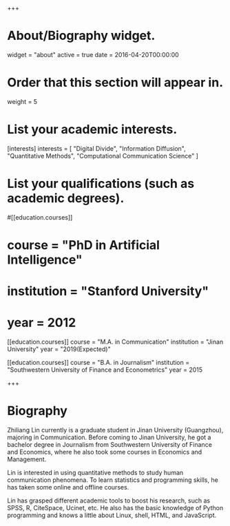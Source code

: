 +++
# About/Biography widget.
widget = "about"
active = true
date = 2016-04-20T00:00:00

# Order that this section will appear in.
weight = 5

# List your academic interests.
[interests]
interests = [
"Digital Divide",
"Information Diffusion",
"Quantitative Methods",
"Computational Communication Science"
  ]



# List your qualifications (such as academic degrees).
#[[education.courses]]

#  course = "PhD in Artificial Intelligence"
#  institution = "Stanford University"
#  year = 2012

[[education.courses]]
  course = "M.A. in Communication"
  institution = "Jinan University"
  year = "2019(Expected)"

[[education.courses]]
  course = "B.A. in Journalism"
  institution = "Southwestern University of Finance and Econometrics"
  year = 2015

+++

# Biography

Zhiliang Lin currently is a graduate student in Jinan University (Guangzhou), majoring in Communication. Before coming to Jinan University, he got a bachelor degree in Journalism from Southwestern University of Finance and Economics, where he also took some courses in Economics and Management.

Lin is interested in using quantitative methods to study human communication phenomena. To learn statistics and programming skills, he has taken some online and offline courses.

Lin has grasped different academic tools to boost his research, such as SPSS, R, CiteSpace, Ucinet, etc. He also has the basic knowledge of Python programming and knows a little about Linux, shell, HTML, and JavaScript.
